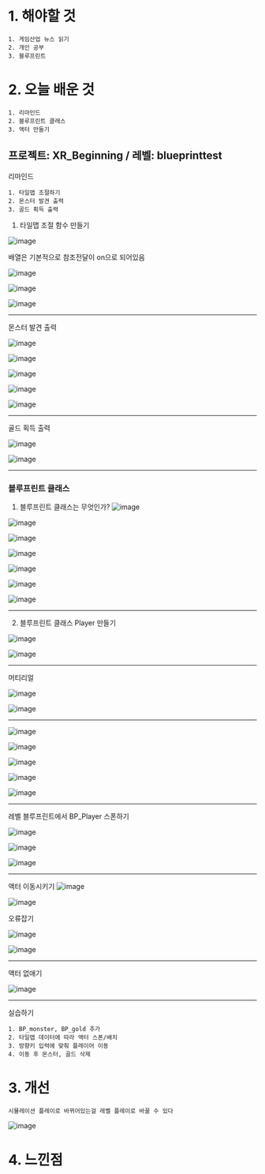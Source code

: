 # 1. 해야할 것
```
1. 게임산업 뉴스 읽기
2. 개인 공부
3. 블루프린트
```


# 2. 오늘 배운 것
```
1. 리마인드
2. 블루프린트 클래스
3. 액터 만들기
```
## 프로젝트: XR_Beginning / 레벨: blueprinttest

리마인드
```
1. 타일맵 조절하기
2. 몬스터 발견 출력
3. 골드 획득 출력
```
1. 타일맵 조절 함수 만들기

![image](https://github.com/JM94Ent/TIL-WIL/assets/143363550/8dd77249-5ff7-4b3a-9782-0848a75dcd13)

배열은 기본적으로 참조전달이 on으로 되어있음

![image](https://github.com/JM94Ent/TIL-WIL/assets/143363550/faaad2db-3f86-49a2-801f-9332e9cfdbf2)

![image](https://github.com/JM94Ent/TIL-WIL/assets/143363550/a1ab1f68-44d2-418a-8f10-5971e4c90027)

![image](https://github.com/JM94Ent/TIL-WIL/assets/143363550/2178d003-b3e9-4585-a2b0-160d09ff6789)
****
몬스터 발견 출력

![image](https://github.com/JM94Ent/TIL-WIL/assets/143363550/5b2f449d-a537-4c9e-818d-57368467b3cf)

![image](https://github.com/JM94Ent/TIL-WIL/assets/143363550/ee99e89e-39b1-4e8f-b943-2a98d1332246)

![image](https://github.com/JM94Ent/TIL-WIL/assets/143363550/7971c0f1-aeb3-4079-a225-b8b2a186459e)

![image](https://github.com/JM94Ent/TIL-WIL/assets/143363550/ca30be61-e513-476d-a5d9-d29305fda616)

![image](https://github.com/JM94Ent/TIL-WIL/assets/143363550/f4b54f32-4261-49a8-80fd-072a40e813de)
****
골드 획득 출력

![image](https://github.com/JM94Ent/TIL-WIL/assets/143363550/e2d6d80f-c780-4512-9a0b-444a3b43f2fc)

![image](https://github.com/JM94Ent/TIL-WIL/assets/143363550/eb6e114e-7cf3-4b80-b04b-b46ea06a1b8d)

****
### 블루프린트 클래스

1. 블루프린트 클래스는 무엇인가?
![image](https://github.com/JM94Ent/TIL-WIL/assets/143363550/aeba9971-bd87-4be0-8d98-dff4a121d715)

![image](https://github.com/JM94Ent/TIL-WIL/assets/143363550/3afc6b5c-26f7-4e0d-a76a-64cd69899bd5)

![image](https://github.com/JM94Ent/TIL-WIL/assets/143363550/cd108e07-be51-48b3-bdb8-9b74c84b7ed2)

![image](https://github.com/JM94Ent/TIL-WIL/assets/143363550/02fc7035-5358-4bf8-a58c-257d9959084f)

![image](https://github.com/JM94Ent/TIL-WIL/assets/143363550/d8230c1e-a9fe-4a3f-b995-db69dd789907)

![image](https://github.com/JM94Ent/TIL-WIL/assets/143363550/21688482-f346-4a90-bf7a-3485fa868b0e)

![image](https://github.com/JM94Ent/TIL-WIL/assets/143363550/31d84bbd-6579-4679-bd0f-72edb9a3b039)
****
2. 블루프린트 클래스 Player 만들기

![image](https://github.com/JM94Ent/TIL-WIL/assets/143363550/7cf79f41-4540-4c6f-9c9b-787c223abb1c)

![image](https://github.com/JM94Ent/TIL-WIL/assets/143363550/1e989db3-fff3-437b-9dfa-81cc406661e1)
****
머티리얼

![image](https://github.com/JM94Ent/TIL-WIL/assets/143363550/2a8dca2d-cc8a-4672-a666-1fae0ddabb06)

![image](https://github.com/JM94Ent/TIL-WIL/assets/143363550/81288f99-c645-4b1a-aaa9-1c91cca67a7d)
****
![image](https://github.com/JM94Ent/TIL-WIL/assets/143363550/578c42e2-0bc9-45fe-8566-6c0fa2e74cd2)

![image](https://github.com/JM94Ent/TIL-WIL/assets/143363550/57824dc5-4005-41f2-9682-72dec1cb32ba)

![image](https://github.com/JM94Ent/TIL-WIL/assets/143363550/d4513f8b-5f66-4114-9319-1e7b9493eabd)

![image](https://github.com/JM94Ent/TIL-WIL/assets/143363550/60aafa8e-e12c-4c75-82c3-9fce3ac55b2b)

![image](https://github.com/JM94Ent/TIL-WIL/assets/143363550/7bf3e933-3c9d-4961-988f-e33c2d6b9c1f)
****
레벨 블루프린트에서 BP_Player 스폰하기

![image](https://github.com/JM94Ent/TIL-WIL/assets/143363550/4f69e70e-4720-4014-a482-cc157d25cbd7)

![image](https://github.com/JM94Ent/TIL-WIL/assets/143363550/d12346b3-0942-4e72-937a-933d618fd775)

![image](https://github.com/JM94Ent/TIL-WIL/assets/143363550/239a1a94-a5f9-4d76-8af3-5562e00e2d52)
****
액터 이동시키기
![image](https://github.com/JM94Ent/TIL-WIL/assets/143363550/7f290ab9-533f-4f58-950f-30bf43df94ee)

![image](https://github.com/JM94Ent/TIL-WIL/assets/143363550/1816c205-5e58-4f62-8172-54bc74e55dd0)

오류잡기

![image](https://github.com/JM94Ent/TIL-WIL/assets/143363550/3e86e5ad-a50e-439f-af82-d97b0a4b80e1)

![image](https://github.com/JM94Ent/TIL-WIL/assets/143363550/01a5fd61-e26d-43c9-ad00-9764660c1a48)
****
액터 없애기

![image](https://github.com/JM94Ent/TIL-WIL/assets/143363550/ae8030ec-55d8-477c-902c-cd58f1e15ff5)
****
실습하기
```
1. BP_monster, BP_gold 추가
2. 타일맵 데이터에 따라 액터 스폰/배치
3. 방향키 입력에 맞춰 플레이어 이동
4. 이동 후 몬스터, 골드 삭제
```



# 3. 개선
```
시뮬레이션 플레이로 바뀌어있는걸 레벨 플레이로 바꿀 수 있다
```
![image](https://github.com/JM94Ent/TIL-WIL/assets/143363550/d4d0556d-99d4-4834-b7d1-42378876a3dc)


# 4. 느낀점
```

```

